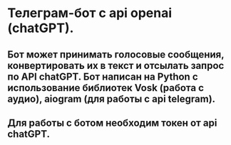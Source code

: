 # Телеграм-бот c api openai (chatGPT).
## Бот может принимать голосовые сообщения, конвертировать их в текст и отсылать запрос по API chatGPT. Бот написан на Python с использование библиотек Vosk (работа с аудио), aiogram (для работы с api telegram).
## Для работы с ботом необходим токен от api chatGPT.
